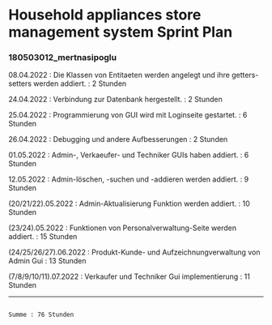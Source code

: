 # Household appliances store management system Sprint Plan

### 180503012_mertnasipoglu

08.04.2022            : Die Klassen von Entitaeten werden angelegt und ihre getters-setters werden addiert. : 2 Stunden

24.04.2022            : Verbindung zur Datenbank hergestellt.                                               : 2 Stunden

25.04.2022            : Programmierung von GUI wird mit Loginseite gestartet.                               : 6 Stunden

26.04.2022            : Debugging und andere Aufbesserungen                                                 : 2 Stunden

01.05.2022            : Admin-, Verkaeufer- und Techniker GUIs haben addiert.                               : 6 Stunden

12.05.2022            : Admin-löschen, -suchen und -addieren werden addiert.                                : 9 Stunden

(20/21/22).05.2022    : Admin-Aktualisierung Funktion werden addiert.                                       : 10 Stunden

(23/24).05.2022       : Funktionen von Personalverwaltung-Seite werden addiert.                             : 15 Stunden

(24/25/26/27).06.2022 :	Produkt-Kunde- und Aufzeichnungverwaltung von Admin Gui	                            : 13 Stunden

(7/8/9/10/11).07.2022	: Verkaufer und Techniker Gui implementierung                                         : 11 Stunden

--------------------------------------------------------------------------------------------------------------------------
                                                                                 Summe : 76 Stunden
